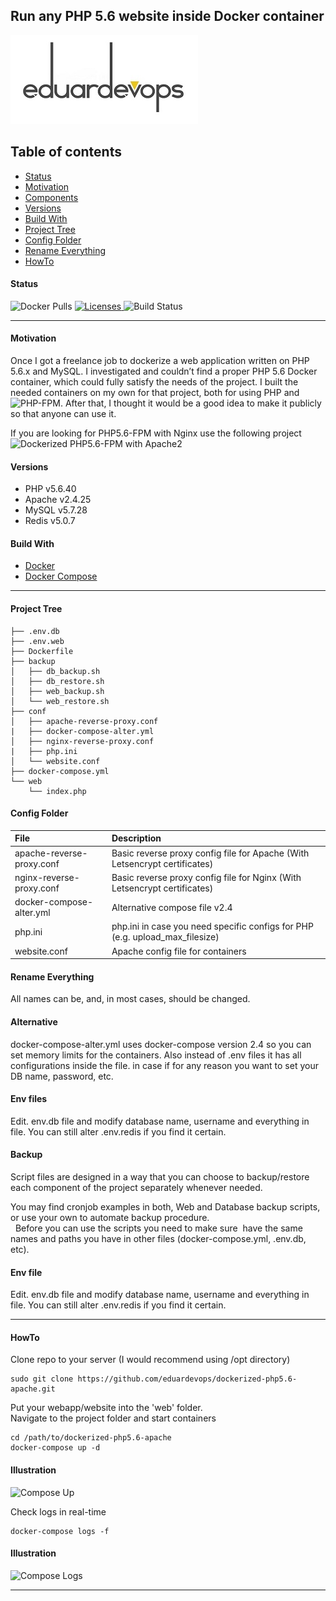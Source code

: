 ## Run any PHP 5.6 website inside Docker container

![Logo](./assets/logo.jpg)          

## Table of contents
* [Status](#Status)
* [Motivation](#Motivation)
* [Components](#Components)
* [Versions](#Versions)
* [Build With](#Build-With)
* [Project Tree](#Project-Tree)
* [Config Folder](#Config-Folder)
* [Rename Everything](#Rename-Everything)
* [HowTo](#HowTo)

#### Status
<img alt="Docker Pulls" src="https://img.shields.io/docker/image-size/eduardevops/php5.6" style="max-width:100%;"> <a href="https://www.gnu.org/licenses/gpl-3.0/"> <img alt="Licenses" src="https://img.shields.io/badge/License-GPLv3-blue.svg" style="max-width:100%;"> </a>
<img alt="Build Status" src="https://img.shields.io/docker/cloud/build/eduardevops/php5.6" style="max-width:100%;">

------

#### Motivation
Once I got a freelance job to dockerize a web application written on PHP 5.6.x and MySQL. I investigated and couldn’t find a proper PHP 5.6 Docker container, which could fully satisfy the needs of the project. I built the needed containers on my own for that project, both for using PHP and  ![PHP-FPM](https://github.com/eduardevops/dockerized-php5.6-fpm).
After that, I thought it would be a good idea to make it publicly so that anyone can use it.

If you are looking for  PHP5.6-FPM with Nginx use the following project <br>
![Dockerized PHP5.6-FPM with Apache2](https://github.com/eduardevops/dockerized-php5.6-fpm)

#### Versions
*	PHP v5.6.40
*	Apache v2.4.25
*	MySQL v5.7.28
*	Redis v5.0.7

#### Build With
*	[Docker](https://www.docker.com/)
*	[Docker Compose](https://docs.docker.com/compose/install/)

-----

#### Project Tree
```less
├── .env.db
├── .env.web
├── Dockerfile
├── backup
│   ├── db_backup.sh
│   ├── db_restore.sh
│   ├── web_backup.sh
│   └── web_restore.sh
├── conf
│   ├── apache-reverse-proxy.conf
|   ├── docker-compose-alter.yml
│   ├── nginx-reverse-proxy.conf
|   ├── php.ini
│   └── website.conf
├── docker-compose.yml
└── web
    └── index.php
```

#### Config Folder
| File                        | Description                                                                                   |
| :-------------------------- |:--------------------------------------------------------------------------------------------- |
| apache-reverse-proxy.conf   | Basic reverse proxy config file for Apache (With Letsencrypt certificates)                    |
| nginx-reverse-proxy.conf    | Basic reverse proxy config file for Nginx  (With Letsencrypt certificates)                    |
| docker-compose-alter.yml    | Alternative compose file v2.4                                                                 |
| php.ini                     | php.ini in case you need specific configs for PHP (e.g. upload_max_filesize)                  |
| website.conf                | Apache config file for containers                                                             |

#### Rename Everything
All names can be, and, in most cases, should be changed.

#### Alternative
docker-compose-alter.yml uses docker-compose version 2.4 so you can set memory limits for the containers.
Also instead of .env files it has all configurations inside the file. in case if for any reason you want to set your DB name, password, etc.

#### Env files
Edit. env.db file and modify database name, username and everything in file.
You can still alter .env.redis if you find it certain.

#### Backup
Script files are designed in a way that you can choose to backup/restore each component of the project separately whenever needed.

You may find cronjob examples in both, Web and Database backup scripts, or use your own to automate backup procedure. <br> 
Before you can use the scripts you need to make sure  have the same names and paths you have in other files (docker-compose.yml, .env.db, etc).

#### Env file
Edit. env.db file and modify database name, username and everything in file.
You can still alter .env.redis if you find it certain.

-----

#### HowTo
Clone repo to your server (I would recommend using /opt directory)

```less
sudo git clone https://github.com/eduardevops/dockerized-php5.6-apache.git
```

Put your webapp/website into the 'web' folder. <br>
Navigate to the project folder and start containers

```less
cd /path/to/dockerized-php5.6-apache
docker-compose up -d
```

#### Illustration
![Compose Up](https://rawcdn.githack.com/eduardevops/dockerized-php5.6-apache/8b673db930eb8bc6401b74774ade1a40d808649c/assets/docker-compose-up.gif)

Check logs in real-time
```less
docker-compose logs -f
```

#### Illustration
![Compose Logs](https://rawcdn.githack.com/eduardevops/dockerized-php5.6-apache/e7ecae391b77bd311a52a96c17d200e342a6121e/assets/docker-compose-logs.gif)

-----
